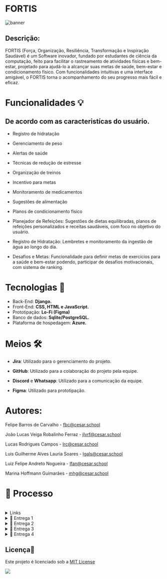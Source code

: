# FORTIS

![banner](https://github.com/user-attachments/assets/759240ee-e3f1-4af8-9e58-f626e634feb3)

## Descrição:

FORTIS (Força, Organização, Resiliência, Transformação e Inspiração Saudável) é um Software inovador, fundado por estudantes de ciência da computação, feito para facilitar o rastreamento de atividades físicas e bem-estar, projetado para ajudá-lo a alcançar suas metas de saúde, bem-estar e condicionamento físico. Com funcionalidades intuitivas e uma interface amigável, o FORTIS torna o acompanhamento do seu progresso mais fácil e eficaz.

# Funcionalidades 💡
## De acordo com as caracteristícas do usuário.

- Registro de hidratação
- Gerenciamento de peso
- Alertas de saúde
- Técnicas de redução de estresse
- Organização de treinos
- Incentivo para metas
- Monitoramento de medicamentos
- Sugestões de alimentação
- Planos de condicionamento físico
  
- Planejador de Refeições: Sugestões de dietas equilibradas, planos de refeições personalizados e receitas saudáveis, com foco no objetivo do usuário.

- Registro de Hidratação: Lembretes e monitoramento da ingestão de água ao longo do dia.

- Desafios e Metas: Funcionalidade para definir metas de exercícios para a saúde e bem-estar podendo, participar de desafios motivacionais, com sistema de ranking.

# Tecnologias 👾

- Back-End: **Django.** 
- Front-End: **CSS, HTML e JavaScript.**
- Prototipação: **Lo-Fi (Figma)**
- Banco de dados: **Sqlite/PostgreSQL.**
- Plataforma de hospedagem: **Azure.**

# Meios 🛠

- **Jira**: Utilizado para o gerenciamento do projeto.
- **GitHub**: Utilizado para a colaboração do projeto pela equipe.
- **Discord** e **Whatsapp**: Utilizado para a comunicação da equipe.

- **Figma**: Utilizado para prototipação.

# Autores:

Felipe Barros de Carvalho - fbc@cesar.school

João Lucas Veiga Robalinho Ferraz - jlvrf@cesar.school

Lucas Rodrigues Campos - lrc@cesar.school

Luis Guilherme Alves Lauria Soares - lgals@cesar.school

Luiz Felipe Andreto Nogueira - lfan@cesar.school

Marina Hoffmann Guimarães - mhg@cesar.school

# 🔨 Processo
<br>

<details>
<summary>Links</summary>
<br>
<p style="text-align: center; text-decoration: none;">
  <a href="https://cesar-team-mvy0zfzu.atlassian.net/jira/software/projects/SCRUM/boards/1" style="text-decoration: none;">
    <span>🔗 Jira</span>
  </a>
</p>
<p style="text-align: center; text-decoration: none;">
  <a href="https://www.figma.com/design/Vo7Jd6HeI0TCrXF3rnj5kF/FORTIS?node-id=0-1&t=AL28ZR4ofulLp0Oe-1" style="text-decoration: none;">
    <span>🔗 Figma</span>
  </a>
</p>

  ### Link da Azure

<p style="text-align: center; text-decoration: none;">
  <a href="http://fortisapp.azurewebsites.net/" style="text-decoration: none;">
    <span>🔗 Link </span>
  </a>
</p>
</details>

<details>
<summary>📧 Entrega 1</summary>

<br>

### 📄 Jira Backlog

  <img src="https://github.com/user-attachments/assets/79e0bcd9-bda3-42ff-96be-403f839acebc" alt="Repository Size">

<br>

### 📄 Jira Board 

  <img src="https://github.com/user-attachments/assets/b70c943d-c53d-4f7c-a3f6-7094c42383ee" alt="Repository Size">

<br>

### 📄 Prototipação Lo-Fi

<p style="text-align: center; text-decoration: none;">
  <a href="https://www.figma.com/design/Vo7Jd6HeI0TCrXF3rnj5kF/FORTIS?node-id=0-1&t=AL28ZR4ofulLp0Oe-1" style="text-decoration: none;">
    <span>🔗 Figma</span>
  </a>
</p>

<br>

### 🎥 Screencast do Protótipo

<p style="text-align: center; text-decoration: none;">
  <a href="https://www.youtube.com/watch?v=jbUr2RtJgOg" style="text-decoration: none;">
    <span>🔗 Screencast do protótipo Lo-Fi (1)</span>
  </a>
</p>

<br>
</details>

<details>
<summary>📧 Entrega 2</summary>

<br>

### 📄 Jira Backlog

  <img src="https://github.com/user-attachments/assets/fe560be9-f2c4-46d9-9b24-1e2372f760df" alt="Repository Size">
  <br>

### 📄 Jira sprint 2 

  <img src="https://github.com/user-attachments/assets/65b4f820-fdff-4e0d-9c93-7a1e5b9e3b0e" alt="Repository Size">

<br>
<br>

### 🎥 Screencast do sistema

<p style="text-align: center; text-decoration: none;">
  <a href="https://www.youtube.com/watch?v=F6OezYXLEes" style="text-decoration: none;">
    <span>🔗 Screencast do uso do sistema</span>
  </a>
</p>

<br>
</details>


<details>
<summary>📧 Entrega 3</summary>
  
### 📄 Jira Quadro Sprint 3 

  <img src="https://github.com/user-attachments/assets/4aab76b6-b00c-4f35-a881-e4d78dfd390f" alt="Repository Size">
  <br>
  
  ### 📄 Jira Backlog

  <img src="https://github.com/user-attachments/assets/7f5648c0-2064-4bcc-b580-099d1c466e25" alt="Repository Size">
  <br>
  
  ### 🎥 Screencast do protótipo

<p style="text-align: center; text-decoration: none;">
  <a href="https://youtu.be/oEApqhxcVEI" style="text-decoration: none;">
    <span>🔗 Screencast do FIGMA</span>
  </a>
</p>

<br>
  
  ### 📄 Prototipação Lo-Fi

<p style="text-align: center; text-decoration: none;">
  <a href="https://www.figma.com/design/Vo7Jd6HeI0TCrXF3rnj5kF/FORTIS?node-id=0-1&t=AL28ZR4ofulLp0Oe-1" style="text-decoration: none;">
    <span>🔗 Figma</span>
  </a>
</p>

<br>

### 🎥 Screencast

<p style="text-align: center; text-decoration: none;">
  <a href="https://youtu.be/vZGONPy42iQ" style="text-decoration: none;">
    <span>🔗 Screencast com ênfase nas novas histórias</span>
  </a>
</p>

<br>

### 🎥 Screencast dos testes automatizados

<p style="text-align: center; text-decoration: none;">
  <a href="https://www.youtube.com/watch?v=eHG4vvYfCYc" style="text-decoration: none;">
    <span>🔗 Screencast no cypress</span>
  </a>
</p>
  
<br>

### Link da Azure

<p style="text-align: center; text-decoration: none;">
  <a href="http://fortisapp.azurewebsites.net/" style="text-decoration: none;">
    <span>🔗 Link </span>
  </a>
</p>
  

<br>
  
</details>

<details>
<summary>📧 Entrega 4</summary>
  
  ### 📄 Jira Quadro Sprint 4 

  <img src="https://github.com/user-attachments/assets/8e89592b-bbc4-4e15-b7ce-414850fe2a11" alt="Repository Size">
  <br>
  
  ### 📄 Jira Backlog

  <img src="https://github.com/user-attachments/assets/bf2295b1-2d28-4bf7-9faf-2c0628c69af3" alt="Repository Size">
  <br>
  
  ### Print do Bug Tracker

  <img src="https://github.com/user-attachments/assets/5b12d574-6a6d-4e91-bd81-733b6426cf13" alt="Repository Size">
  <br>

  <img src="https://github.com/user-attachments/assets/d3b28375-9fde-490e-90ea-8f89ca244a79" alt="Repository Size">
  <br>
  
  ### 🎥 Screencast do protótipo

<p style="text-align: center; text-decoration: none;">
  <a href="https://youtu.be/P9qAy3DhcSQ" style="text-decoration: none;">
    <span>🔗 Screencast do FIGMA</span>
  </a>
</p>

<br>

### 🎥 Screencast dos testes automatizados

<p style="text-align: center; text-decoration: none;">
  <a href="https://www.youtube.com/watch?v=L4P0oqA6QaA" style="text-decoration: none;">
    <span>🔗 Screencast no cypress</span>
  </a>
</p>
  
<br>

<br>
  
  ### 📄 Prototipação Lo-Fi

<p style="text-align: center; text-decoration: none;">
  <a href="https://www.figma.com/design/Vo7Jd6HeI0TCrXF3rnj5kF/FORTIS?node-id=0-1&t=AL28ZR4ofulLp0Oe-1" style="text-decoration: none;">
    <span>🔗 Figma</span>
  </a>
</p>

<br>

### 🎥 Screencast

<p style="text-align: center; text-decoration: none;">
  <a href="https://youtu.be/JJ0E1QfUM5c?si=vEmuOpb5vholrNHn" style="text-decoration: none;">
    <span>🔗 Screencast com ênfase nas novas histórias</span>
  </a>
</p>

<br>

### 🎥 Screencast CI/CD

<p style="text-align: center; text-decoration: none;">
  <a href="https://youtu.be/r3m4hu3JXBU?si=Qd-2Ec-tlmQKAXVX" style="text-decoration: none;">
    <span>🔗 Screencast com ênfase nas novas histórias</span>
  </a>
</p>

<br>

### Link da Azure

<p style="text-align: center; text-decoration: none;">
  <a href="http://fortisapp.azurewebsites.net/" style="text-decoration: none;">
    <span>🔗 Link </span>
  </a>
</p>
</details>



## Licença📃
Este projeto é licenciado sob a [MIT License](https://opensource.org/licenses/MIT) 

[![](https://img.shields.io/github/license/sourcerer-io/hall-of-fame.svg?colorB=ff0000)](https://github.com/sourcerer-io/hall-of-fame/blob/master/LICENSE.md)
